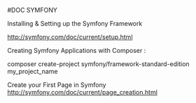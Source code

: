 

#DOC  SYMFONY


Installing & Setting up the Symfony Framework

http://symfony.com/doc/current/setup.html



Creating Symfony Applications with Composer :

composer create-project symfony/framework-standard-edition my_project_name


Create your First Page in Symfony  http://symfony.com/doc/current/page_creation.html
